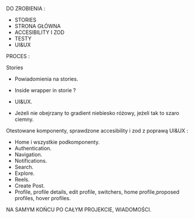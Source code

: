 DO ZROBIENIA :

- STORIES
- STRONA GŁÓWNA
- ACCESIBILITY I ZOD
- TESTY
- UI&UX

PROCES :

Stories

- Powiadomienia na stories.
- Inside wrapper in storie ?

- UI&UX.
- Jeżeli nie obejrzany to gradient niebiesko różowy, jeżeli tak to szaro ciemny.

Otestowane komponenty, sprawdzone accesibility i zod z poprawą UI&UX :

- Home i wszystkie podkomponenty.
- Authentication.
- Navigation.
- Notifications.
- Search.
- Explore.
- Reels.
- Create Post.
- Profile, profile details, edit profile, switchers, home profile,proposed profiles, hover profiles.

NA SAMYM KOŃCU PO CAŁYM PROJEKCIE, WIADOMOŚCI.
